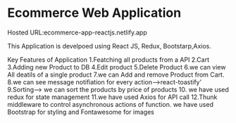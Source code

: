 # Ecommerce Web Application
Hosted URL:ecommerce-app-reactjs.netlify.app


This Application is develpoed using React JS, Redux, Bootstarp,Axios.


Key Features of Application
1.Featching all products from a API
2.Cart
3.Adding new Product to DB
4.Edit product
5.Delete Product
6.we can view All deatils of a single product
7.we can Add and remove Product from Cart.
8.we can see message notifiation for every action-->react-toastify'
9.Sorting--> we can sort the products by price of products
10. we have used redux for state management
11.we have used Axios for API call
12.Thunk middleware to control asynchronous actions of function.
we have used Bootstrap for styling and Fontawesome for images
